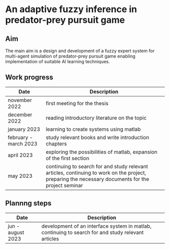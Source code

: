# An adaptive fuzzy inference in predator-prey pursuit game

## Aim

The main aim is a design and development of a fuzzy expert system for multi-agent simulation of predator-prey pursuit game enabling implementation of suitable AI learning techniques.

## Work progress
| Date                     | Description                            |
| ------------------------ | -------------------------------------- |
| november 2022            | first meeting for the thesis           |
| december 2022            | reading introductory literature on the topic |
| january 2023             | learning to create systems using matlab |
| february - march 2023    | study relevant books and write introduction chapters |
| april 2023               | exploring the possibilities of matlab, expansion of the first section |
| may 2023                 | continuing to search for and study relevant articles, continuing to work on the project, preparing the necessary documents for the project seminar |

## Plannng steps
| Date              | Description |
| ------------- | ------------- |
| jun - august 2023 | development of an interface system in matlab, continuing to search for and study relevant articles |
